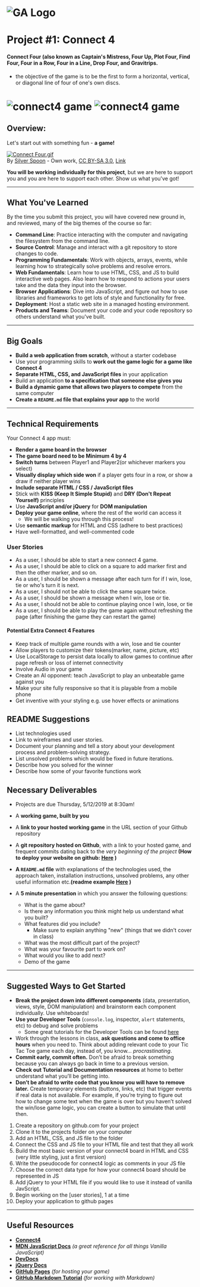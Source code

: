 # ![GA Logo](https://ga-dash.s3.amazonaws.com/production/assets/logo-9f88ae6c9c3871690e33280fcf557f33.png) 

# Project #1: Connect 4 

#### Connect Four (also known as Captain's Mistress, Four Up, Plot Four, Find Four, Four in a Row, Four in a Line, Drop Four, and Gravitrips.
- the objective of the game is to be the first to form a horizontal, vertical, or diagonal line of four of one's own discs. 


# ![connect4 game](https://d1k5w7mbrh6vq5.cloudfront.net/images/cache/bc/32/a9/bc32a97d2f253e5ee2ca3cb7febe70b5.jpg)         ![connect4 game](https://imgs2.dab3games.com/connect-4-game.png) 




## Overview:

Let's start out with something fun - **a game!**

<p><a href="https://commons.wikimedia.org/wiki/File:Connect_Four.gif#/media/File:Connect_Four.gif"><img src="https://upload.wikimedia.org/wikipedia/commons/a/ad/Connect_Four.gif" alt="Connect Four.gif"></a><br>By <a href="//commons.wikimedia.org/wiki/User:Silver_Spoon" title="User:Silver Spoon">Silver Spoon</a> - <span class="int-own-work" lang="en">Own work</span>, <a href="https://creativecommons.org/licenses/by-sa/3.0" title="Creative Commons Attribution-Share Alike 3.0">CC BY-SA 3.0</a>, <a href="https://commons.wikimedia.org/w/index.php?curid=17635567">Link</a></p>

**You will be working individually for this project**, but we are here to support you and you are here to support each other. Show us what you've got!

---

## What You've Learned

By the time you submit this project, you will have covered new ground in, and reviewed, many of the big themes of the course so far:

- **Command Line**: Practice interacting with the computer and navigating the filesystem from the command line.
- **Source Control**: Manage and interact with a git repository to store changes to code.
- **Programming Fundamentals**: Work with objects, arrays, events, while learning how to strategically solve problems and resolve errors.
- **Web Fundamentals**: Learn how to use HTML, CSS, and JS to build interactive web pages. Also learn how to respond to actions your users take and the data they input into the browser.
- **Browser Applications**: Dive into JavaScript, and figure out how to use libraries and frameworks to get lots of style and functionality for free.
- **Deployment**: Host a static web site in a managed hosting environment.
- **Products and Teams**: Document your code and your code repository so others understand what you've built.

---

## Big Goals

- **Build a web application from scratch**, without a starter codebase
- Use your programming skills to **work out the game logic for a game like Connect 4**
- **Separate HTML, CSS, and JavaScript files** in your application
- Build an application **to a specification that someone else gives you**
- **Build a dynamic game that allows two players to compete** from the same computer
- **Create a `README.md` file that explains your app** to the world

---

## Technical Requirements

Your Connect 4 app must:
- **Render a game board in the browser**
- **The game board need to be Minimum 4 by 4**
- **Switch turns** between Player1 and Player2(or whichever markers you select)
- **Visually display which side won** if a player gets four in a row, or show a draw if neither player wins
- **Include separate HTML / CSS / JavaScript files**
- Stick with **KISS (Keep It Simple Stupid)** and **DRY (Don't Repeat Yourself)** principles
- Use **JavaScript and/or jQuery** for **DOM manipulation**
- **Deploy your game online**, where the rest of the world can access it
  - We will be walking you through this process!
- Use **semantic markup** for HTML and CSS (adhere to best practices)
- Have well-formatted, and well-commented code


### User Stories
- As a user, I should be able to start a new connect 4 game.
- As a user, I should be able to click on a square to add marker first and then the other marker, and so on.
- As a user, I should be shown a message after each turn for if I win, lose, tie or who's turn it is next.
- As a user, I should not be able to click the same square twice.
- As a user, I should be shown a message when I win, lose or tie.
- As a user, I should not be able to continue playing once I win, lose, or tie
- As a user, I should be able to play the game again without refreshing the page (after finishing the game they can restart the game)


#### Potential Extra Connect 4 Features

- Keep track of multiple game rounds with a win, lose and tie counter
- Allow players to customize their tokens(marker, name, picture, etc)
- Use LocalStorage to persist data locally to allow games to continue after page refresh or loss of internet connectivity
- Involve Audio in your game
- Create an AI opponent: teach JavaScript to play an unbeatable game against you
- Make your site fully responsive so that it is playable from a mobile phone
- Get inventive with your styling e.g. use hover effects or animations


## README Suggestions

- List technologies used
- Link to wireframes and user stories.
- Document your planning and tell a story about your development process and problem-solving strategy.
- List unsolved problems which would be fixed in future iterations.
- Describe how you solved for the winner
- Describe how some of your favorite functions work

## Necessary Deliverables
* Projects are due Thursday, 5/12/2019 at 8:30am!

- A **working game, built by you**
- A **link to your hosted working game** in the URL section of your Github repository
- A **git repository hosted on Github**, with a link to your hosted game, and frequent commits dating back to the _very beginning of the project_ **(How to deploy your website on github: [Here](sei-jed-10/github-website-deploy) )** 

- **A `README.md` file** with explanations of the technologies used, the approach taken, installation instructions, unsolved problems, any other useful information etc.**(readme example [Here](https://gist.github.com/PurpleBooth/109311bb0361f32d87a2) )** 
- A **5 minute presentation** in which you answer the following questions:
  - What is the game about?
  - Is there any information you think might help us understand what you built?
  - What features did you include?
    - Make sure to explain anything "new" (things that we didn't cover in class)
  - What was the most difficult part of the project?
  - What was your favourite part to work on?
  - What would you like to add next?
  - Demo of the game

---

## Suggested Ways to Get Started

- **Break the project down into different components** (data, presentation, views, style, DOM manipulation) and brainstorm each component individually. Use whiteboards!
- **Use your Developer Tools** (`console.log`, inspector, `alert` statements, etc) to debug and solve problems
  - Some great tutorials for the Developer Tools can be found [here](https://developers.google.com/web/tools/chrome-devtools/)
- Work through the lessons in class, **ask questions and come to office hours** when you need to. Think about adding relevant code to your Tic Tac Toe game each day, instead of, you know... _procrastinating_.
- **Commit early, commit often.** Don’t be afraid to break something because you can always go back in time to a previous version.
- **Check out Tutorial and Documentation resources** at home to better understand what you’ll be getting into.
- **Don’t be afraid to write code that you know you will have to remove later.** Create temporary elements (buttons, links, etc) that trigger events if real data is not available. For example, if you’re trying to figure out how to change some text when the game is over but you haven’t solved the win/lose game logic, you can create a button to simulate that until then.

1.  Create a repository on github.com for your project
2.  Clone it to the projects folder on your computer
3.  Add an HTML, CSS, and JS file to the folder
4.  Connect the CSS and JS file to your HTML file and test that they all work
5.  Build the most basic version of your connect4 board in HTML and CSS (very little styling, just a first version)
6.  Write the pseudocode for connect4 logic as comments in your JS file
7.  Choose the correct data type for how your connect4 board should be represented in JS
8.  Add jQuery to your HTML file if you would like to use it instead of vanilla JavScript.
9.  Begin working on the [user stories], 1 at a time
10.  Deploy your application to github pages
---

## Useful Resources
- **[Connect4](https://en.wikipedia.org/wiki/Connect_Four)**
- **[MDN JavaScript Docs](https://developer.mozilla.org/en-US/docs/Web/JavaScript)** _(a great reference for all things Vanilla JavaScript)_
- **[DevDocs](https://devdocs.io/)**
- **[jQuery Docs](http://api.jquery.com)**
- **[GitHub Pages](https://pages.github.com)** _(for hosting your game)_
- **[GitHub Markdown Tutorial](https://guides.github.com/features/mastering-markdown/)** _(for working with Markdown)_

